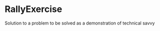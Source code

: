 RallyExercise
=============

Solution to a problem to be solved as a demonstration of technical savvy
